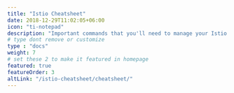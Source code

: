 ```yaml
---
title: "Istio Cheatsheet"
date: 2018-12-29T11:02:05+06:00
icon: "ti-notepad"
description: "Important commands that you'll need to manage your Istio."
# type dont remove or customize
type : "docs"
weight: 7
# set these 2 to make it featured in homepage
featured: true
featureOrder: 3
altLink: "/istio-cheatsheet/cheatsheet/"
---
```

